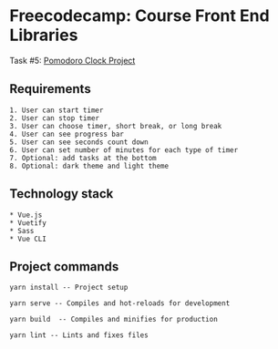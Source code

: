 # Freecodecamp: Course Front End Libraries

Task #5: [Pomodoro Clock Project](https://www.freecodecamp.org/learn/front-end-libraries/front-end-libraries-projects/build-a-pomodoro-clock)

## Requirements
    1. User can start timer
    2. User can stop timer
    3. User can choose timer, short break, or long break
    4. User can see progress bar
    5. User can see seconds count down
    6. User can set number of minutes for each type of timer
    7. Optional: add tasks at the bottom
    8. Optional: dark theme and light theme
    
## Technology stack
    * Vue.js
    * Vuetify
    * Sass
    * Vue CLI


## Project commands
```
yarn install -- Project setup
```
```
yarn serve -- Compiles and hot-reloads for development
```
```
yarn build  -- Compiles and minifies for production
```
```
yarn lint -- Lints and fixes files
```
